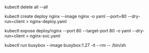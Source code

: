 kubectl delete all --all 

kubectl create deploy nginx --image nginx -o yaml --port=80 --dry-run=client > nginx-deploy.yaml

kubectl expose deploy/nginx --port 80 --target-port 80 -o yaml --dry-run=client > nginx-svc.yaml

kubectl run busybox --image busybox:1.27 -it --rm -- /bin/sh
